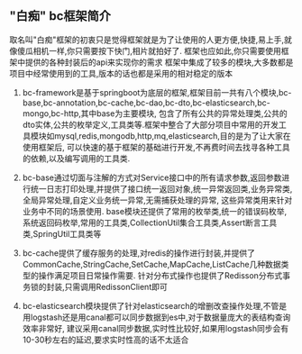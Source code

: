 ## "白痴" bc框架简介

取名叫"白痴"框架的初衷只是觉得框架就是为了让使用的人更方便,快捷,易上手,就像傻瓜相机一样,你只需要按下快门,相片就拍好了. 框架也应如此,你只需要使用框架中提供的各种封装后的api来实现你的需求
框架中集成了较多的模块,大多数都是项目中经常使用到的工具,版本的话也都是采用的相对稳定的版本

1.  bc-framework是基于springboot为底层的框架,框架目前一共有八个模块,bc-base,bc-annotation,bc-cache,bc-dao,bc-dto,bc-elasticsearch,bc-mongo,bc-http,其中base为主要模块,
    包含了所有公共的异常处理类,公共的dto实体,公共的枚举定义,工具类等.框架中整合了大部分项目中常用的开发工具模块如mysql,redis,mongodb,http,mq,elasticsearch,目的是为了让大家在使用框架后,
    可以快速的基于框架的基础进行开发,不再费时间去找寻各种工具的依赖,以及编写调用的工具类.

2.  bc-base通过切面与注解的方式对Service接口中的所有请求参数,返回参数进行统一日志打印处理,并提供了接口统一返回对象,统一异常返回类,业务异常类,全局异常处理,自定义业务统一异常,无需捕获处理的异常,
    这些异常类用来针对业务中不同的场景使用. base模块还提供了常用的枚举类,统一的错误码枚举,系统返回码枚举,常用的工具类,CollectionUtil集合工具类,Assert断言工具类,SpringUtil工具类等

3.  bc-cache提供了缓存服务的处理,对redis的操作进行封装,并提供了CommonCache,StringCache,SetCache,MapCache,ListCache几种数据类型的操作满足项目日常操作需要. 针对分布式操作也提供了Redisson分布式事务锁的封装,只需调用RedissonClient即可

4.  bc-elasticsearch模块提供了针对elasticsearch的增删改查操作处理,不管是用logstash还是用canal都可以同步数据到es中,对于数据量庞大的表结构查询效率非常好,
    建议采用canal同步数据,实时性比较好,如果用logstash同步会有10-30秒左右的延迟,要求实时性高的话不太适合

